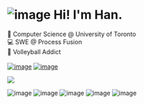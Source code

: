 # ![image](https://img.icons8.com/?size=32&id=QyZp4Pat02yK&format=png&color=000000) Hi! I'm Han.

📕 Computer Science @ University of Toronto <br />
💻 SWE @ Process Fusion <br />
🏐 Volleyball Addict <br />
<br />
[![image](https://img.icons8.com/?size=32&id=13930&format=png&color=000000)](https://www.linkedin.com/hanxheng)
[![image](https://img.icons8.com/?size=32&id=100510&format=png&color=cccccc)](https://shaaaaame.github.io)
&nbsp;

![](https://github-readme-streak-stats.herokuapp.com/?user=shaaaaame&theme=dark&hide_border=false)<br/>

![image](https://img.icons8.com/?size=32&id=upd5xh7hPe0R&format=png&color=000000)
![image](https://img.icons8.com/?size=32&id=upd5xh7hPe0R&format=png&color=000000)
![image](https://img.icons8.com/?size=32&id=upd5xh7hPe0R&format=png&color=000000)
![image](https://img.icons8.com/?size=32&id=upd5xh7hPe0R&format=png&color=000000)
![image](https://img.icons8.com/?size=32&id=upd5xh7hPe0R&format=png&color=000000)
